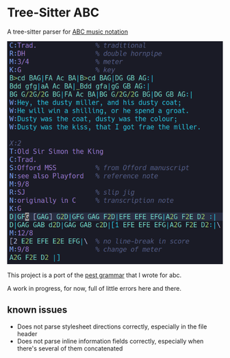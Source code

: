 # Tree-Sitter ABC

A tree-sitter parser for [ABC music notation](abcnotation.com/)

![abcnvim](./ABCNvim.png?raw=true "abcnvim")

This project is a port of the [pest grammar](https://github.com/AntoineBalaine/abc_pest_grammar) that I wrote for abc. 

A work in progress, for now, full of little errors here and there.

## known issues
- Does not parse stylesheet directions correctly, especially in the file header
- Does not parse inline information fields correctly, especially when there's several of them concatenated

